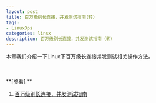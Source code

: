 ```yaml
---
layout: post
title: 百万级别长连接，并发测试指南(转）
tags:
- LinuxOps
categories: linux
description: 百万级别长连接，并发测试指南（转）
---
```


本章我们介绍一下Linux下百万级长连接并发测试相关操作方法。



<!-- more -->



<br />
<br />
**[参看]:**

1. [百万级别长连接，并发测试指南](http://blog.51cto.com/youerning/2089930)





<br />
<br />
<br />





